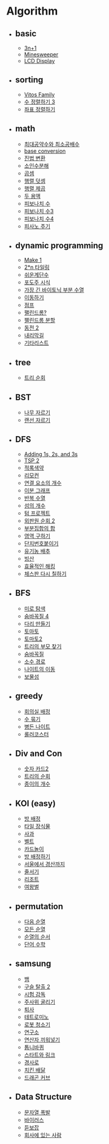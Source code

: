 # Algorithm   
 - <h2> basic </h2>   
 
    - [3n+1](https://github.com/DongyeolLee/Algorithm/tree/master/basic/3n%2B1)    
    - [Minesweeper](https://github.com/DongyeolLee/Algorithm/tree/master/basic/Minesweeper)   
    - [LCD Display](https://github.com/DongyeolLee/Algorithm/tree/master/basic/LCD%20Display)
   
 - <h2> sorting </h2>    
 
   - [Vitos Family](https://github.com/DongyeolLee/Algorithm/tree/master/sorting/Vitos%20Family)
   - [수 정렬하기 3](https://github.com/DongyeolLee/Algorithm/tree/master/sorting/%EC%88%98%20%EC%A0%95%EB%A0%AC%ED%95%98%EA%B8%B0%203)
   - [좌표 정렬하기](https://github.com/DongyeolLee/Algorithm/tree/master/sorting/%EC%A2%8C%ED%91%9C%20%EC%A0%95%EB%A0%AC%ED%95%98%EA%B8%B0)
   
 - <h2> math </h2>
   
   - [최대공약수와 최소공배수](https://github.com/DongyeolLee/Algorithm/tree/master/math/gcd%20and%20lcm)
   - [base conversion](https://github.com/DongyeolLee/Algorithm/tree/master/math/base%20conversion)
   - [진법 변환](https://github.com/DongyeolLee/Algorithm/tree/master/math/%EC%A7%84%EB%B2%95%20%EB%B3%80%ED%99%98)
   - [소인수분해](https://github.com/DongyeolLee/Algorithm/tree/master/math/%EC%86%8C%EC%9D%B8%EC%88%98%20%EB%B6%84%ED%95%B4)
   - [곱셈](https://github.com/DongyeolLee/Algorithm/tree/master/math/%EA%B3%B1%EC%85%88)
   - [행렬 덧셈](https://github.com/DongyeolLee/Algorithm/tree/master/math/%ED%96%89%EB%A0%AC%20%EB%8D%A7%EC%85%88)
   - [행렬 제곱](https://github.com/DongyeolLee/Algorithm/tree/master/math/%ED%96%89%EB%A0%AC%20%EC%A0%9C%EA%B3%B1)
   - [두 용액](https://github.com/DongyeolLee/Algorithm/tree/master/math/%EB%91%90%20%EC%9A%A9%EC%95%A1)
   - [피보나치 수](https://github.com/DongyeolLee/Algorithm/tree/master/math/%ED%94%BC%EB%B3%B4%EB%82%98%EC%B9%98%20%EC%88%98)
   - [피보나치 수3](https://github.com/DongyeolLee/Algorithm/tree/master/math/%ED%94%BC%EB%B3%B4%EB%82%98%EC%B9%98%20%EC%88%983)
   - [피보나치 수4](https://github.com/DongyeolLee/Algorithm/tree/master/math/%ED%94%BC%EB%B3%B4%EB%82%98%EC%B9%98%20%EC%88%984)
   - [피사노 주기](https://github.com/DongyeolLee/Algorithm/tree/master/math/%ED%94%BC%EC%82%AC%EB%85%B8%20%EC%A3%BC%EA%B8%B0)
   
 - <h2> dynamic programming </h2>
 
   - [Make 1](https://github.com/DongyeolLee/Algorithm/tree/master/dynamic%20programming/make%201)
   - [2*n 타일링](https://github.com/DongyeolLee/Algorithm/tree/master/dynamic%20programming/2*n%20%ED%83%80%EC%9D%BC%EB%A7%81)
   - [쉬운계단수](https://github.com/DongyeolLee/Algorithm/tree/master/dynamic%20programming/%EC%89%AC%EC%9A%B4%EA%B3%84%EB%8B%A8%EC%88%98)
   - [포도주 시식](https://github.com/DongyeolLee/Algorithm/tree/master/dynamic%20programming/%ED%8F%AC%EB%8F%84%EC%A3%BC%20%EC%8B%9C%EC%8B%9D)
   - [가장 긴 바이토닉 부분 수열](https://github.com/DongyeolLee/Algorithm/tree/master/dynamic%20programming/%EA%B0%80%EC%9E%A5%20%EA%B8%B4%20%EB%B0%94%EC%9D%B4%ED%86%A0%EB%8B%89%20%EB%B6%80%EB%B6%84%20%EC%88%98%EC%97%B4)
   - [이동하기](https://github.com/DongyeolLee/Algorithm/tree/master/dynamic%20programming/%EC%9D%B4%EB%8F%99%ED%95%98%EA%B8%B0)
   - [점프](https://github.com/DongyeolLee/Algorithm/tree/master/dynamic%20programming/%EC%A0%90%ED%94%84)
   - [팰린드롬?](https://github.com/DongyeolLee/Algorithm/tree/master/dynamic%20programming/%ED%8C%B0%EB%A6%B0%EB%93%9C%EB%A1%AC%3F)
   - [팰린드롬 분할](https://github.com/DongyeolLee/Algorithm/tree/master/dynamic%20programming/%ED%8C%B0%EB%A6%B0%EB%93%9C%EB%A1%AC%20%EB%B6%84%ED%95%A0)
   - [동전 2](https://github.com/DongyeolLee/Algorithm/tree/master/dynamic%20programming/%EB%8F%99%EC%A0%84%202)
   - [내리막길](https://github.com/DongyeolLee/Algorithm/tree/master/dynamic%20programming/%EB%82%B4%EB%A6%AC%EB%A7%89%EA%B8%B8)
   - [기타리스트](https://github.com/DongyeolLee/Algorithm/tree/master/dynamic%20programming/%EA%B8%B0%ED%83%80%EB%A6%AC%EC%8A%A4%ED%8A%B8)
   
 - <h2> tree </h2>
    
    - [트리 순회](https://github.com/DongyeolLee/Algorithm/tree/master/tree/%ED%8A%B8%EB%A6%AC%20%EC%88%9C%ED%9A%8C)
   
 - <h2> BST </h2>
    
    - [나무 자르기](https://github.com/DongyeolLee/Algorithm/tree/master/BST/%EB%82%98%EB%AC%B4%20%EC%9E%90%EB%A5%B4%EA%B8%B0)
    - [랜선 자르기](https://github.com/DongyeolLee/Algorithm/tree/master/BST/%EB%9E%9C%EC%84%A0%20%EC%9E%90%EB%A5%B4%EA%B8%B0)
   
 - <h2> DFS </h2>   
 
    - [Adding 1s, 2s, and 3s](https://github.com/DongyeolLee/Algorithm/tree/master/DFS/Adding%201s%2C%202s%2C%20and%203s)   
    - [TSP 2](https://github.com/DongyeolLee/Algorithm/tree/master/DFS/TSP%202)
    - [적록색약](https://github.com/DongyeolLee/Algorithm/tree/master/DFS/%EC%A0%81%EB%A1%9D%EC%83%89%EC%95%BD)
    - [리모컨](https://github.com/DongyeolLee/Algorithm/tree/master/DFS/%EB%A6%AC%EB%AA%A8%EC%BB%A8)
    - [연결 요소의 개수](https://github.com/DongyeolLee/Algorithm/tree/master/DFS/%EC%97%B0%EA%B2%B0%20%EC%9A%94%EC%86%8C%EC%9D%98%20%EA%B0%9C%EC%88%98)
    - [이분 그래프](https://github.com/DongyeolLee/Algorithm/tree/master/DFS/%EC%9D%B4%EB%B6%84%20%EA%B7%B8%EB%9E%98%ED%94%84)
    - [반복 수열](https://github.com/DongyeolLee/Algorithm/tree/master/DFS/%EB%B0%98%EB%B3%B5%20%EC%88%98%EC%97%B4)
    - [섬의 개수](https://github.com/DongyeolLee/Algorithm/tree/master/DFS/%EC%84%AC%EC%9D%98%20%EA%B0%9C%EC%88%98)
    - [텀 프로젝트](https://github.com/DongyeolLee/Algorithm/tree/master/DFS/%ED%85%80%20%ED%94%84%EB%A1%9C%EC%A0%9D%ED%8A%B8)
    - [외판원 순회 2](https://github.com/DongyeolLee/Algorithm/tree/master/DFS/%EC%99%B8%ED%8C%90%EC%9B%90%20%EC%88%9C%ED%9A%8C2)
    - [부분집합의 합](https://github.com/DongyeolLee/Algorithm/tree/master/DFS/%EB%B6%80%EB%B6%84%EC%A7%91%ED%95%A9%EC%9D%98%20%ED%95%A9)
    - [영역 구하기](https://github.com/DongyeolLee/Algorithm/tree/master/DFS/%EC%98%81%EC%97%AD%20%EA%B5%AC%ED%95%98%EA%B8%B0)
    - [단지번호붙이기](https://github.com/DongyeolLee/Algorithm/tree/master/DFS/%EB%8B%A8%EC%A7%80%EB%B2%88%ED%98%B8%EB%B6%99%EC%9D%B4%EA%B8%B0)
    - [유기농 배추](https://github.com/DongyeolLee/Algorithm/tree/master/DFS/%EC%9C%A0%EA%B8%B0%EB%86%8D%20%EB%B0%B0%EC%B6%94)
    - [빙산](https://github.com/DongyeolLee/Algorithm/tree/master/DFS/%EB%B9%99%EC%82%B0)
    - [효율적인 해킹](https://github.com/DongyeolLee/Algorithm/tree/master/DFS/%ED%9A%A8%EC%9C%A8%EC%A0%81%EC%9D%B8%20%ED%95%B4%ED%82%B9)
    - [체스판 다시 칠하기](https://github.com/DongyeolLee/Algorithm/tree/master/DFS/%EC%B2%B4%EC%8A%A4%ED%8C%90%20%EB%8B%A4%EC%8B%9C%20%EC%B9%A0%ED%95%98%EA%B8%B0)
     
 - <h2> BFS </h2>     
 
   - [미로 탐색](https://github.com/DongyeolLee/Algorithm/tree/master/BFS/%EB%AF%B8%EB%A1%9C%20%ED%83%90%EC%83%89)
   - [숨바꼭질 4](https://github.com/DongyeolLee/Algorithm/tree/master/BFS/%EC%88%A8%EB%B0%95%EA%BC%AD%EC%A7%88%204)
   - [다리 만들기](https://github.com/DongyeolLee/Algorithm/tree/master/BFS/%EB%8B%A4%EB%A6%AC%20%EB%A7%8C%EB%93%A4%EA%B8%B0)
   - [토마토](https://github.com/DongyeolLee/Algorithm/tree/master/BFS/%ED%86%A0%EB%A7%88%ED%86%A0)
   - [토마토2](https://github.com/DongyeolLee/Algorithm/tree/master/BFS/%ED%86%A0%EB%A7%88%ED%86%A02)
   - [트리의 부모 찾기](https://github.com/DongyeolLee/Algorithm/tree/master/BFS/%ED%8A%B8%EB%A6%AC%EC%9D%98%20%EB%B6%80%EB%AA%A8%20%EC%B0%BE%EA%B8%B0)
   - [숨바꼭질](https://github.com/DongyeolLee/Algorithm/tree/master/BFS/%EC%88%A8%EB%B0%95%EA%BC%AD%EC%A7%88)
   - [소수 경로](https://github.com/DongyeolLee/Algorithm/tree/master/BFS/%EC%86%8C%EC%88%98%20%EA%B2%BD%EB%A1%9C)
   - [나이트의 이동](https://github.com/DongyeolLee/Algorithm/tree/master/BFS/%EB%82%98%EC%9D%B4%ED%8A%B8%EC%9D%98%20%EC%9D%B4%EB%8F%99)
   - [보물섬](https://github.com/DongyeolLee/Algorithm/tree/master/BFS/%EB%B3%B4%EB%AC%BC%EC%84%AC)
   
 - <h2> greedy </h2>
 
   - [회의실 배정](https://github.com/DongyeolLee/Algorithm/tree/master/greedy/%ED%9A%8C%EC%9D%98%EC%8B%A4%20%EB%B0%B0%EC%A0%95)
   - [수 묶기](https://github.com/DongyeolLee/Algorithm/tree/master/greedy/%EC%88%98%20%EB%AC%B6%EA%B8%B0)
   - [병든 나이트](https://github.com/DongyeolLee/Algorithm/tree/master/greedy/%EB%B3%91%EB%93%A0%20%EB%82%98%EC%9D%B4%ED%8A%B8)
   - [롤러코스터](https://github.com/DongyeolLee/Algorithm/tree/master/greedy/%EB%A1%A4%EB%9F%AC%EC%BD%94%EC%8A%A4%ED%84%B0)
   
 - <h2> Div and Con </h2>
 
   - [숫자 카드2](https://github.com/DongyeolLee/Algorithm/tree/master/Div%20and%20Con/%EC%88%AB%EC%9E%90%20%EC%B9%B4%EB%93%9C2)
   - [트리의 순회](https://github.com/DongyeolLee/Algorithm/tree/master/Div%20and%20Con/%ED%8A%B8%EB%A6%AC%EC%9D%98%20%EC%88%9C%ED%9A%8C)
   - [종이의 개수](https://github.com/DongyeolLee/Algorithm/tree/master/Div%20and%20Con/%EC%A2%85%EC%9D%B4%EC%9D%98%20%EA%B0%9C%EC%88%98)
   
 - <h2> KOI (easy) </h2>
   
   - [방 배정](https://github.com/DongyeolLee/Algorithm/blob/master/KOI%20(easy)/2016/13300.cpp)
   - [타일 장식물](https://github.com/DongyeolLee/Algorithm/blob/master/KOI%20(easy)/2016/13301.cpp)   
   - [사과](https://github.com/DongyeolLee/Algorithm/blob/master/KOI%20(easy)/2015/10833.cpp)     
   - [벨트](https://github.com/DongyeolLee/Algorithm/blob/master/KOI%20(easy)/2015/10834.cpp)
   - [카드놀이](https://github.com/DongyeolLee/Algorithm/blob/master/KOI%20(easy)/2015/10835.cpp)
   - [방 배정하기](https://github.com/DongyeolLee/Algorithm/blob/master/KOI%20(easy)/2017/14697.cpp)
   - [서울에서 경산까지](https://github.com/DongyeolLee/Algorithm/blob/master/KOI%20(easy)/2017/14863.cpp)
   - [줄서기](https://github.com/DongyeolLee/Algorithm/blob/master/KOI%20(easy)/2017/14864.cpp)
   - [리조트](https://github.com/DongyeolLee/Algorithm/blob/master/KOI%20(easy)/2016/13302.cpp)
   - [여왕벌](https://github.com/DongyeolLee/Algorithm/blob/master/KOI%20(easy)/2015/11836.cpp)
  
 - <h2> permutation </h2>
 
   - [다음 순열](https://github.com/DongyeolLee/Algorithm/tree/master/permutation/%EB%8B%A4%EC%9D%8C%20%EC%88%9C%EC%97%B4)
   - [모든 순열](https://github.com/DongyeolLee/Algorithm/tree/master/permutation/%EB%AA%A8%EB%93%A0%20%EC%88%9C%EC%97%B4)
   - [순열의 순서](https://github.com/DongyeolLee/Algorithm/tree/master/permutation/%EC%88%9C%EC%97%B4%EC%9D%98%20%EC%88%9C%EC%84%9C)
   - [단어 수학](https://github.com/DongyeolLee/Algorithm/tree/master/permutation/%EB%8B%A8%EC%96%B4%20%EC%88%98%ED%95%99)
 
 - <h2> samsung </h2>
 
   - [뱀](https://github.com/DongyeolLee/Algorithm/tree/master/samsung/%EB%B1%80)
   - [구슬 탈출 2](https://github.com/DongyeolLee/Algorithm/tree/master/samsung/%EA%B5%AC%EC%8A%AC%20%ED%83%88%EC%B6%9C%202)
   - [시험 감독](https://github.com/DongyeolLee/Algorithm/tree/master/samsung/%EC%8B%9C%ED%97%98%20%EA%B0%90%EB%8F%85)
   - [주사위 굴리기](https://github.com/DongyeolLee/Algorithm/tree/master/samsung/%EC%A3%BC%EC%82%AC%EC%9C%84%20%EA%B5%B4%EB%A6%AC%EA%B8%B0)
   - [퇴사](https://github.com/DongyeolLee/Algorithm/tree/master/samsung/%ED%87%B4%EC%82%AC)
   - [테트로미노](https://github.com/DongyeolLee/Algorithm/tree/master/samsung/%ED%85%8C%ED%8A%B8%EB%A1%9C%EB%AF%B8%EB%85%B8)
   - [로봇 청소기](https://github.com/DongyeolLee/Algorithm/tree/master/samsung/%EB%A1%9C%EB%B4%87%20%EC%B2%AD%EC%86%8C%EA%B8%B0)
   - [연구소](https://github.com/DongyeolLee/Algorithm/tree/master/samsung/%EC%97%B0%EA%B5%AC%EC%86%8C)
   - [연산자 끼워넣기](https://github.com/DongyeolLee/Algorithm/tree/master/samsung/%EC%97%B0%EC%82%B0%EC%9E%90%20%EB%81%BC%EC%9B%8C%EB%84%A3%EA%B8%B0)
   - [톱니바퀴](https://github.com/DongyeolLee/Algorithm/tree/master/samsung/%ED%86%B1%EB%8B%88%EB%B0%94%ED%80%B4)
   - [스타트와 링크](https://github.com/DongyeolLee/Algorithm/tree/master/samsung/%EC%8A%A4%ED%83%80%ED%8A%B8%EC%99%80%20%EB%A7%81%ED%81%AC)
   - [경사로](https://github.com/DongyeolLee/Algorithm/tree/master/samsung/%EA%B2%BD%EC%82%AC%EB%A1%9C)
   - [치킨 배달](https://github.com/DongyeolLee/Algorithm/tree/master/samsung/%EC%B9%98%ED%82%A8%20%EB%B0%B0%EB%8B%AC)
   - [드래곤 커브](https://github.com/DongyeolLee/Algorithm/tree/master/samsung/%EB%93%9C%EB%9E%98%EA%B3%A4%20%EC%BB%A4%EB%B8%8C)
   
 - <h2> Data Structure </h2>
       
   - [문자열 폭발](https://github.com/DongyeolLee/Algorithm/tree/master/Data%20Structure/%EB%AC%B8%EC%9E%90%EC%97%B4%20%ED%8F%AD%EB%B0%9C)
   - [바이러스](https://github.com/DongyeolLee/Algorithm/tree/master/DFS/%EB%B0%94%EC%9D%B4%EB%9F%AC%EC%8A%A4)
   - [듣보잡](https://github.com/DongyeolLee/Algorithm/tree/master/Data%20Structure/%EB%93%A3%EB%B3%B4%EC%9E%A1)
   - [회사에 있는 사람](https://github.com/DongyeolLee/Algorithm/tree/master/Data%20Structure/%ED%9A%8C%EC%82%AC%EC%97%90%20%EC%9E%88%EB%8A%94%20%EC%82%AC%EB%9E%8C)
   

